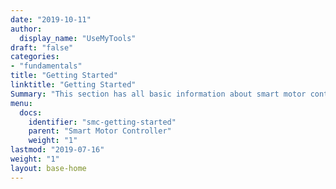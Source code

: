 ```yaml
---
date: "2019-10-11"
author:
  display_name: "UseMyTools"
draft: "false"
categories:
- "fundamentals"
title: "Getting Started"
linktitle: "Getting Started"
Summary: "This section has all basic information about smart motor controller regarding Product overview, Installation, User Guide, Releases etc.. This will help users to get started with the smart motor controller seamlessly"
menu:
  docs:
    identifier: "smc-getting-started"
    parent: "Smart Motor Controller"
    weight: "1"
lastmod: "2019-07-16"
weight: "1"
layout: base-home
---
```


